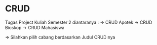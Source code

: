 # CRUD
Tugas Project Kuliah Semester 2 diantaranya :
-> CRUD Apotek
-> CRUD Bioskop
-> CRUD Mahasiswa

=> Silahkan pilih cabang berdasarkan Judul CRUD nya
